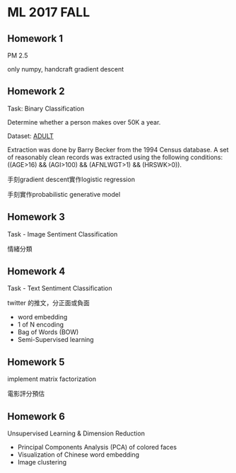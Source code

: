 # ML 2017 FALL
## Homework 1
PM 2.5

only numpy, handcraft gradient descent

## Homework 2
Task: Binary Classification

Determine whether a person makes over 50K a year.

Dataset:  [ADULT](https://archive.ics.uci.edu/ml/datasets/Adult)

Extraction was done by Barry Becker from the 1994 Census database. A set of reasonably clean records was extracted using the following conditions: ((AGE>16) && (AGI>100) && (AFNLWGT>1) && (HRSWK>0)).

手刻gradient descent實作logistic regression

手刻實作probabilistic generative model

## Homework 3
Task - Image Sentiment Classification

情緒分類

## Homework 4
Task - Text Sentiment Classification

twitter 的推文，分正面或負面

- word embedding
- 1 of N encoding
- Bag of Words (BOW)
- Semi-Supervised learning

## Homework 5
implement matrix factorization

電影評分預估

## Homework 6
Unsupervised Learning & Dimension Reduction
- Principal Components Analysis (PCA) of colored faces
- Visualization of Chinese word embedding
- Image clustering
